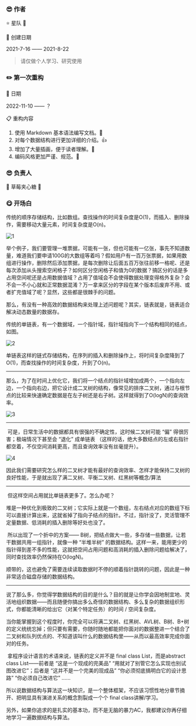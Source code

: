### 😎 作者

⭐️ 星队 :star2:

:calendar: 创建日期

2021-7-16 —— 2021-8-22

> 请仅做个人学习、研究使用





### :pencil2: 第一次重构

:calendar: 日期

2022-11-10 —— ？

:clipboard: 重构内容

1. 使用 Markdown 基本语法编写文档。:memo:
2. 对每个数据结构进行更加详细的介绍。:thumbsup:
3. 增加了大量插画，便于读者理解。:baby:
4. 编码风格更加严谨、规范。:ghost:

### 😎 负责人

:strawberry: 草莓夹心糖 :candy:



### 😋 开场白

​	传统的顺序存储结构，比如数组。查找操作的时间复杂度是O(1)，而插入、删除操作，需要移动大量元素，时间复杂度是O(n)。

![1](https://github.com/kyrian330/Data-Structure-Algorithm/blob/main/README.img/11.png)



​		举个例子，我们要管理一堆票据，可能有一张，但也可能有一亿张，事先不知道数量，难道我们要申请100G的大数组等着吗？假如用户有一百万张票据，如果用数组进行操作，删除然后添加票据，是每次删除让后面五百万张往前移一格呢、还是每次添加从头搜索空闲格子？如何区分空闲格子和值为0的数据？搞区分的话是多占用空间呢还是占用数据值域？占用了值域会不会使得数据处理变得格外复杂？会不会一不小心就和正常数据混淆？万一拿来区分的字段在某个版本后废弃不用、或者扩充值域了呢？显然，这些都是很棘手的问题。

​		那么，有没有一种高效的数据结构来处理上述问题呢？其实，链表就是，链表适合解决动态数量的数据存。

​		传统的单链表，有一个数据域，一个指针域，指针域指向下一个结构相同的结点，如图。

![2](https://github.com/kyrian330/Data-Structure-Algorithm/blob/main/README.img/12.png)

​		单链表这样的链式存储结构，在序列的插入和删除操作上，将时间复杂度降到了O(1)，而查找操作的时间复杂度，升到了O(n)。

---

​		那么，为了在时间上优化它，我们将一个结点的指针域增加成两个，一个指向左边，一个指向右边，把它设计成二叉树的结构，像常见的排序二叉树，通过与根节点的比较来快速确定数据是在左子树还是右子树。这样就得到了O(logN)的查询效率。

![3](https://github.com/kyrian330/Data-Structure-Algorithm/blob/main/README.img/13.png)

---

​		可是，日常生活中的数据都具有很强的不确定性，这时候二叉树可能 “偏” 得很厉害；极端情况下甚至会 “退化” 成单链表 （这样的话，绝大多数结点的左或右指针都空着，不仅空间消耗更高，而且查询效率没有丝毫提升）。

![4](https://github.com/kyrian330/Data-Structure-Algorithm/blob/main/README.img/14.png)



​		因此我们需要研究怎么样的二叉树才能有最好的查询效率、怎样才能保持二叉树的良好性能，于是就出现了满二叉树、平衡二叉树、红黑树等概念/算法

---

​		但这样空间占用就比单链表更多了。怎么办呢？

​		堆是一种优化到极致的二叉树；它实际上就是一个数组，左右结点对应的数组下标可以直接计算出来，这就省掉了指向子结点的指针。不过，指针没了，灵活管理不定量数据、低消耗的插入删除等好处也没了。

​		所以出现了一个折中的方案—— B树，把结点做大一些，多存储一些数据，让若干数据共用一组指针，就像一种 “半堆半树” 的数据结构。这样一来，能用更少的指针得到差不多的性能，这就把空间占用问题和高消耗的插入删除问题给解决了，同时查找效率仍然保持在O(logN)。

​		顺带的，这也避免了需要连续读取数据时不停的顺着指针跳转的问题，因此是一种非常适合磁盘存储的数据结构。

---



​		说了那么多，你觉得学数据结构的目的是什么？目的就是让你学会因地制宜地、灵活地组织数据——而且随便你搞出多么奇怪的数据结构、多么复杂的数据组织形式，你都能清晰的给出它（对某个特定任务）的时间 / 空间复杂度。

​		当你能掌握到这个程度时，你完全可以将满二叉树、红黑树、AVL树、B树、B+树的定义统统忘掉；但只要有需要，你随时随地都能把你面对的数据整进一个结合了二叉树和队列优点的、不知道该叫什么的数据结构里——从而以最高效率完成你面对的任务。

​		拿程序设计语言的术语来说，链表的定义并不是 final class List<T>，而是abstract class List<T>——前者是 “这是一个现成的完美品”  “用就对了别管它怎么实现也别试图改进它”；后者是 “这并不是一个完美的现成品”  “你必须彻底搞明白它的设计思路”  “你必须自己改进它” ……

​		所以说数据结构与算法这一块知识，是一个整体框架，不应该习惯性地分章节摘开、把明显具有演进关系的概念割裂成一个个 final class讲解/学习。

​		另外，如果你追求的是扎实的基本功，而不是无脑的暴力AC，我都建议你再仔细地学习一遍数据结构与算法。
